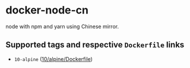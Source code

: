 # docker-node-cn
node with npm and yarn using Chinese mirror.

## Supported tags and respective `Dockerfile` links
- `10-alpine` ([10/alpine/Dockerfile](https://github.com/Abreto/docker-node-cn/blob/master/10/alpine/Dockerfile))
